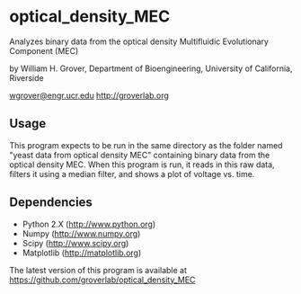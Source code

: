 # optical_density_MEC
Analyzes binary data from the optical density Multifluidic Evolutionary Component (MEC)

by William H. Grover, Department of Bioengineering, University of California, Riverside

wgrover@engr.ucr.edu     http://groverlab.org


Usage
-----

This program expects to be run in the same directory as the folder named
"yeast data from optical density MEC" containing binary data from the optical
density MEC.  When this program is run, it reads in this raw data, filters it
using a median filter, and shows a plot of voltage vs. time.

Dependencies
------------

- Python 2.X (http://www.python.org)
- Numpy (http://www.numpy.org)
- Scipy (http://www.scipy.org)
- Matplotlib (http://matplotlib.org)

The latest version of this program is available at https://github.com/groverlab/optical_density_MEC
